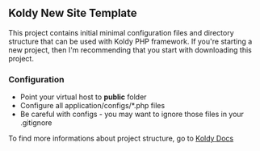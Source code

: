 ## Koldy New Site Template

This project contains initial minimal configuration files and directory structure that can be used with Koldy PHP framework. If you're starting a new project, then I'm recommending that you start with downloading this project.

### Configuration

- Point your virtual host to **public** folder
- Configure all application/configs/*.php files
- Be careful with configs - you may want to ignore those files in your .gitignore

To find more informations about project structure, go to [Koldy Docs](http://koldy.net/docs/project-structure)
